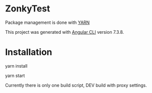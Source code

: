 # ZonkyTest

Package management is done with [YARN](https://yarnpkg.com/lang/en/docs/getting-started)

This project was generated with [Angular CLI](https://github.com/angular/angular-cli) version 7.3.8.

# Installation

yarn install

yarn start

Currently there is only one build script, DEV build with proxy settings.
